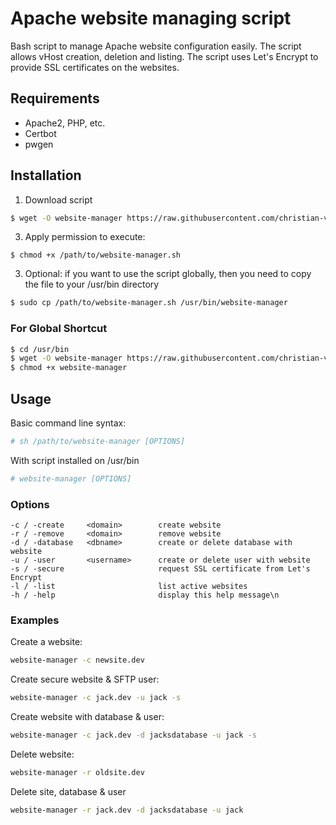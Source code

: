 
Apache website managing script
===========

Bash script to manage Apache website configuration easily.
The script allows vHost creation, deletion and listing.
The script uses Let's Encrypt to provide SSL certificates on the websites.

## Requirements ##

- Apache2, PHP, etc.
- Certbot
- pwgen

## Installation ##

1. Download script
```bash
$ wget -O website-manager https://raw.githubusercontent.com/christian-vdz/scripts/main/apache-website-manager/website-manager.sh?token=APKKJC7HVZ2JY2HJ5RHFIGDAHX3FE
```
3. Apply permission to execute:
```
$ chmod +x /path/to/website-manager.sh
```
3. Optional: if you want to use the script globally, then you need to copy the file to your /usr/bin directory
```bash
$ sudo cp /path/to/website-manager.sh /usr/bin/website-manager
```

### For Global Shortcut ###

```bash
$ cd /usr/bin
$ wget -O website-manager https://raw.githubusercontent.com/christian-vdz/scripts/main/apache-website-manager/website-manager.sh?token=APKKJC7HVZ2JY2HJ5RHFIGDAHX3FE
$ chmod +x website-manager
```

## Usage ##

Basic command line syntax:
```bash
# sh /path/to/website-manager [OPTIONS]
```

With script installed on /usr/bin
```bash
# website-manager [OPTIONS]
```

### Options ###

```
-c / -create     <domain>        create website
-r / -remove     <domain>        remove website
-d / -database   <dbname>        create or delete database with website
-u / -user       <username>      create or delete user with website
-s / -secure                     request SSL certificate from Let's Encrypt
-l / -list                       list active websites
-h / -help                       display this help message\n
```

### Examples ###

Create a website:
```bash
website-manager -c newsite.dev
```
Create secure website & SFTP user:
```bash
website-manager -c jack.dev -u jack -s
```
Create website with database & user:
```bash
website-manager -c jack.dev -d jacksdatabase -u jack -s
```

Delete website:
```bash
website-manager -r oldsite.dev
```
Delete site, database & user
```bash
website-manager -r jack.dev -d jacksdatabase -u jack
```
